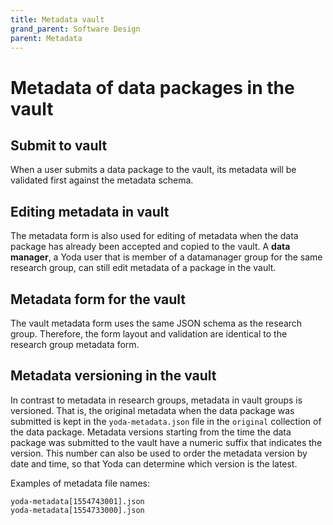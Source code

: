 ```yaml
---
title: Metadata vault
grand_parent: Software Design
parent: Metadata
---
```

# Metadata of data packages in the vault

## Submit to vault

When a user submits a data package to the vault, its metadata will be validated first against
the metadata schema.

## Editing metadata in vault

The metadata form is also used for editing of metadata when the data package has already been accepted and copied to the vault.
A **data manager**, a Yoda user that is member of a datamanager group for the same research group, can still edit metadata of
a package in the vault.

## Metadata form for the vault

The vault metadata form uses the same JSON schema as the research group.  Therefore, the form layout and validation are identical
to the research group metadata form.

## Metadata versioning in the vault

In contrast to metadata in research groups, metadata in vault groups is versioned. That is, the original metadata
when the data package was submitted is kept in the `yoda-metadata.json` file in the `original` collection of the data
package. Metadata versions starting from the time the data package was submitted to the vault have a numeric suffix
that indicates the version. This number can also be used to order the metadata version by date and time, so that Yoda
can determine which version is the latest. 

Examples of metadata file names:

```
yoda-metadata[1554743001].json
yoda-metadata[1554733000].json
```
